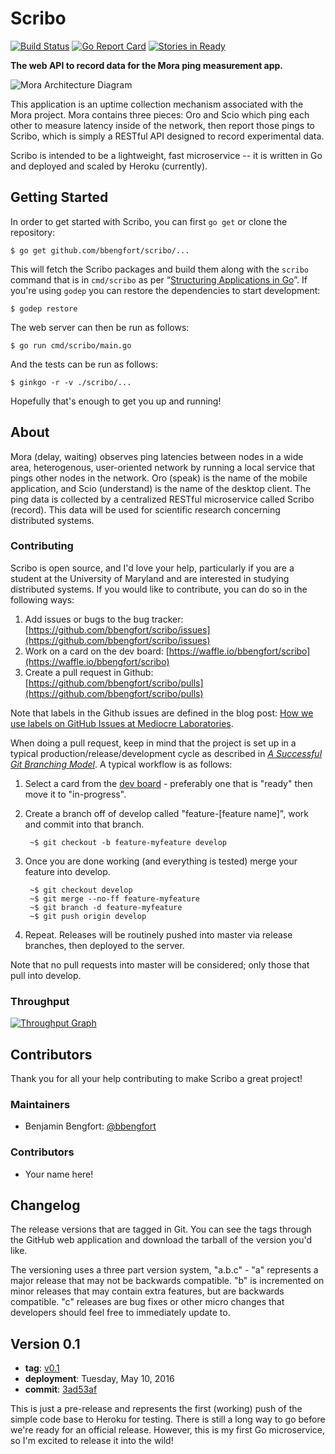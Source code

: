 # Scribo

[![Build Status](https://travis-ci.org/bbengfort/scribo.svg?branch=master)](https://travis-ci.org/bbengfort/scribo)
[![Go Report Card](https://goreportcard.com/badge/github.com/bbengfort/scribo)](https://goreportcard.com/report/github.com/bbengfort/scribo)
[![Stories in Ready](https://badge.waffle.io/bbengfort/scribo.png?label=ready&title=Ready)](https://waffle.io/bbengfort/scribo)

**The web API to record data for the Mora ping measurement app.**

![Mora Architecture Diagram](http://bbengfort.github.io/assets/images/2016-05-10-mora-architecture.png)

This application is an uptime collection mechanism associated with the Mora project. Mora contains three pieces: Oro and Scio which ping each other to measure latency inside of the network, then report those pings to Scribo, which is simply a RESTful API designed to record experimental data.

Scribo is intended to be a lightweight, fast microservice -- it is written in Go and deployed and scaled by Heroku (currently).

## Getting Started

In order to get started with Scribo, you can first `go get` or clone the repository:

    $ go get github.com/bbengfort/scribo/...  

This will fetch the Scribo packages and build them along with the `scribo` command that is in `cmd/scribo` as per &ldquo;[Structuring Applications in Go](https://medium.com/@benbjohnson/structuring-applications-in-go-3b04be4ff091#.fn6lyl49z)&rdquo;. If you're using `godep` you can restore the dependencies to start development:

    $ godep restore

The web server can then be run as follows:

    $ go run cmd/scribo/main.go

And the tests can be run as follows:

    $ ginkgo -r -v ./scribo/...

Hopefully that's enough to get you up and running!

## About

Mora (delay, waiting) observes ping latencies between nodes in a wide area, heterogenous, user-oriented network by running a local service that pings other nodes in the network. Oro (speak) is the name of the mobile application, and Scio (understand) is the name of the desktop client. The ping data is collected by a centralized RESTful microservice called Scribo (record). This data will be used for scientific research concerning distributed systems.

### Contributing

Scribo is open source, and I'd love your help, particularly if you are a student at the University of Maryland and are interested in studying distributed systems. If you would like to contribute, you can do so in the following ways:

1. Add issues or bugs to the bug tracker: [https://github.com/bbengfort/scribo/issues](https://github.com/bbengfort/scribo/issues)
2. Work on a card on the dev board: [https://waffle.io/bbengfort/scribo](https://waffle.io/bbengfort/scribo)
3. Create a pull request in Github: [https://github.com/bbengfort/scribo/pulls](https://github.com/bbengfort/scribo/pulls)

Note that labels in the Github issues are defined in the blog post: [How we use labels on GitHub Issues at Mediocre Laboratories](https://mediocre.com/forum/topics/how-we-use-labels-on-github-issues-at-mediocre-laboratories).

When doing a pull request, keep in mind that the project is set up in a typical production/release/development cycle as described in _[A Successful Git Branching Model](http://nvie.com/posts/a-successful-git-branching-model/)_. A typical workflow is as follows:

1. Select a card from the [dev board](https://waffle.io/bbengfort/scribo) - preferably one that is "ready" then move it to "in-progress".

2. Create a branch off of develop called "feature-[feature name]", work and commit into that branch.

        ~$ git checkout -b feature-myfeature develop

3. Once you are done working (and everything is tested) merge your feature into develop.

        ~$ git checkout develop
        ~$ git merge --no-ff feature-myfeature
        ~$ git branch -d feature-myfeature
        ~$ git push origin develop

4. Repeat. Releases will be routinely pushed into master via release branches, then deployed to the server.

Note that no pull requests into master will be considered; only those that pull into develop.

### Throughput

[![Throughput Graph](https://graphs.waffle.io/bbengfort/scribo/throughput.svg)](https://waffle.io/bbengfort/scribo/metrics/throughput)

## Contributors

Thank you for all your help contributing to make Scribo a great project!

### Maintainers

- Benjamin Bengfort: [@bbengfort](https://github.com/bbengfort/)

### Contributors

- Your name here!

## Changelog

The release versions that are tagged in Git. You can see the tags through the GitHub web application and download the tarball of the version you'd like.

The versioning uses a three part version system, "a.b.c" - "a" represents a major release that may not be backwards compatible. "b" is incremented on minor releases that may contain extra features, but are backwards compatible. "c" releases are bug fixes or other micro changes that developers should feel free to immediately update to.

## Version 0.1

* **tag**: [v0.1](https://github.com/bbengfort/scribo/releases/tag/v0.1)
* **deployment**: Tuesday, May 10, 2016
* **commit**: [3ad53af](https://github.com/bbengfort/scribo/commit/3ad53af3b06f05016477efe49a0977e8f19b6d7d)

This is just a pre-release and represents the first (working) push of the simple code base to Heroku for testing. There is still a long way to go before we're ready for an official release. However, this is my first Go microservice, so I'm excited to release it into the wild!
